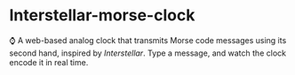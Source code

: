 # Interstellar-morse-clock
⌚ A web-based analog clock that transmits Morse code messages using its second hand, inspired by *Interstellar*. Type a message, and watch the clock encode it in real time. 
